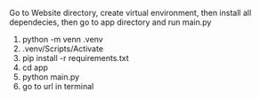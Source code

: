 Go to Website directory, create virtual environment, then install all dependecies, then go to app directory and run main.py

1) python -m venn .venv
2) .venv/Scripts/Activate
3) pip install -r requirements.txt
4) cd app
5) python main.py
6) go to url in terminal
